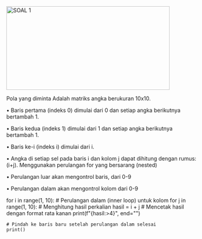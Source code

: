 <img width="429" height="220" alt="SOAL 1" src="https://github.com/user-attachments/assets/6a0a63b5-01bc-45da-a221-cf04636610ef" />

Pola yang diminta Adalah matriks angka berukuran 10x10.

•	Baris pertama (indeks 0) dimulai dari 0 dan setiap angka berikutnya bertambah 1. 

•	Baris kedua (indeks 1) dimulai dari 1 dan setiap angka berikutnya bertambah 1. 

•	Baris ke-i (indeks i) dimulai dari i. 

•	Angka di setiap sel pada baris i dan kolom j dapat dihitung dengan rumus: (i+j).
Menggunakan perulangan for yang bersarang (nested)

•	Perulangan luar akan mengontrol baris, dari 0-9

•	Perulangan dalam akan mengontrol kolom dari 0-9



for i in range(1, 10):
    # Perulangan dalam (inner loop) untuk kolom
    for j in range(1, 10):
        # Menghitung hasil perkalian
        hasil = i + j
        # Mencetak hasil dengan format rata kanan
        print(f"{hasil:>4}", end="")
    
    # Pindah ke baris baru setelah perulangan dalam selesai
    print()

